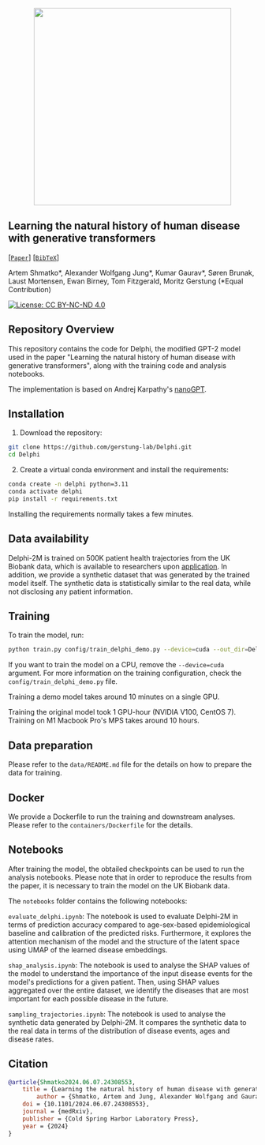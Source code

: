 <p align="center">
  <img src=".github/delphi-logo-white-bg.svg" width="400"/>
</p>


## Learning the natural history of human disease with generative transformers

[[`Paper`](https://www.medrxiv.org/content/10.1101/2024.06.07.24308553)] [[`BibTeX`](#Citation)]

Artem Shmatko*, Alexander Wolfgang Jung*, Kumar Gaurav*, Søren Brunak, Laust Mortensen, Ewan Birney, Tom Fitzgerald, Moritz Gerstung (*Equal Contribution)

[![License: CC BY-NC-ND 4.0](https://img.shields.io/badge/license-MIT-blue)](https://opensource.org/license/mit)


## Repository Overview

This repository contains the code for Delphi, the modified GPT-2 model used in the paper "Learning the natural history of human disease with generative transformers", along with the training code and analysis notebooks.

The implementation is based on Andrej Karpathy's [nanoGPT](https://github.com/karpathy/nanoGPT).

## Installation

1. Download the repository:

```bash
git clone https://github.com/gerstung-lab/Delphi.git
cd Delphi
```

2. Create a virtual conda environment and install the requirements:
```bash
conda create -n delphi python=3.11
conda activate delphi
pip install -r requirements.txt
```

Installing the requirements normally takes a few minutes.

## Data availability

Delphi-2M is trained on 500K patient health trajectories from the UK Biobank data, which is available to researchers upon [application](https://www.ukbiobank.ac.uk/).
In addition, we provide a synthetic dataset that was generated by the trained model itself. The synthetic data is statistically similar to the real data, while not disclosing any patient information.

## Training

To train the model, run:

```bash
python train.py config/train_delphi_demo.py --device=cuda --out_dir=Delphi-2M
```

If you want to train the model on a CPU, remove the `--device=cuda` argument.
For more information on the training configuration, check the `config/train_delphi_demo.py` file.

Training a demo model takes around 10 minutes on a single GPU.

Training the original model took 1 GPU-hour (NVIDIA V100, CentOS 7). Training on M1 Macbook Pro's MPS takes around 10 hours.

## Data preparation

Please refer to the `data/README.md` file for the details on how to prepare the data for training.

## Docker

We provide a Dockerfile to run the training and downstream analyses. Please refer to the `containers/Dockerfile` for the details.

## Notebooks

After training the model, the obtailed checkpoints can be used to run the analysis notebooks.
Please note that in order to reproduce the results from the paper, it is necessary to train the model on the UK Biobank data. 

The `notebooks` folder contains the following notebooks:

`evaluate_delphi.ipynb`: The notebook is used to evaluate Delphi-2M in terms of prediction accuracy compared to age-sex-based epidemiological baseline and calibration of the predicted risks. Furthermore, it explores the attention mechanism of the model and the structure of the latent space using UMAP of the learned disease embeddings.

`shap_analysis.ipynb`: The notebook is used to analyse the SHAP values of the model to understand the importance of the input disease events for the model's predictions for a given patient. Then, using SHAP values aggregated over the entire dataset, we identify the diseases that are most important for each possible disease in the future.

`sampling_trajectories.ipynb`: The notebook is used to analyse the synthetic data generated by Delphi-2M. It compares the synthetic data to the real data in terms of the distribution of disease events, ages and disease rates.

## Citation

```bibtex
@article{Shmatko2024.06.07.24308553,
	title = {Learning the natural history of human disease with generative transformers},
    	author = {Shmatko, Artem and Jung, Alexander Wolfgang and Gaurav, Kumar and Brunak, S{\o}ren and Mortensen, Laust and Birney, Ewan and Fitzgerald, Tom and Gerstung, Moritz},
	doi = {10.1101/2024.06.07.24308553},
	journal = {medRxiv},
	publisher = {Cold Spring Harbor Laboratory Press},
	year = {2024}
}
```
